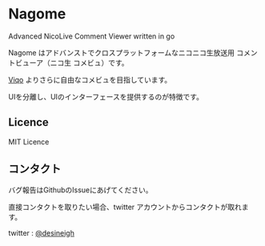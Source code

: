 Nagome
======

Advanced NicoLive Comment Viewer written in go

Nagome はアドバンストでクロスプラットフォームなニコニコ生放送用 コメントビューア（ニコ生 コメビュ）です。

[Viqo](https://github.com/diginatu/Viqo) よりさらに自由なコメビュを目指しています。

UIを分離し、UIのインターフェースを提供するのが特徴です。


Licence
-------

MIT Licence


コンタクト
----------

バグ報告はGithubのIssueにあげてください。

直接コンタクトを取りたい場合、twitter アカウントからコンタクトが取れます。

twitter : [@desineigh](https://twitter.com/desineigh)


